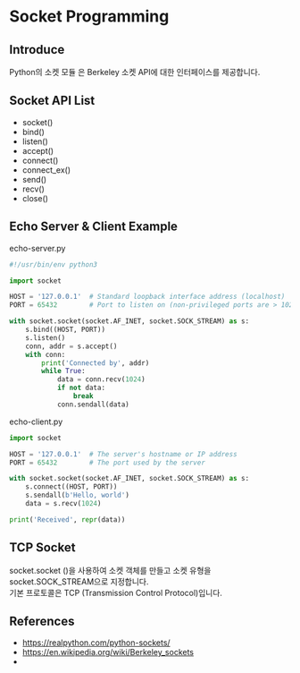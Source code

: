 # Socket Programming

## Introduce
Python의 소켓 모듈 은 Berkeley 소켓 API에 대한 인터페이스를 제공합니다.

## Socket API List
* socket()
* bind()
* listen()
* accept()
* connect()
* connect_ex()
* send()
* recv()
* close()

## Echo Server & Client Example
echo-server.py
```python echo-server.py
#!/usr/bin/env python3

import socket

HOST = '127.0.0.1'  # Standard loopback interface address (localhost)
PORT = 65432        # Port to listen on (non-privileged ports are > 1023)

with socket.socket(socket.AF_INET, socket.SOCK_STREAM) as s:
    s.bind((HOST, PORT))
    s.listen()
    conn, addr = s.accept()
    with conn:
        print('Connected by', addr)
        while True:
            data = conn.recv(1024)
            if not data:
                break
            conn.sendall(data)
```
echo-client.py
```python echo-client.py
import socket

HOST = '127.0.0.1'  # The server's hostname or IP address
PORT = 65432        # The port used by the server

with socket.socket(socket.AF_INET, socket.SOCK_STREAM) as s:
    s.connect((HOST, PORT))
    s.sendall(b'Hello, world')
    data = s.recv(1024)

print('Received', repr(data))
```

## TCP Socket
socket.socket ()을 사용하여 소켓 객체를 만들고 소켓 유형을 socket.SOCK_STREAM으로 지정합니다.</br>
기본 프로토콜은 TCP (Transmission Control Protocol)입니다.

## References
* https://realpython.com/python-sockets/
* https://en.wikipedia.org/wiki/Berkeley_sockets
* 
